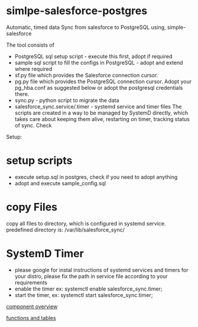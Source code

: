 # simlpe-salesforce-postgres
Automatic, timed data Sync from salesforce to PostgreSQL using, simple-salesforce

The tool consists of
* PostgreSQL sql setup script - execute this first, adopt if required
* sample sql script to fill the configs in PostgreSQL - adopt and extend where required
* sf.py file which provides the Salesforce connection cursor.
* pg.py file which provides the PostgreSQL connection cursor. Adopt your pg_hba.conf as suggested below or adopt the postgresql credentials there.
* sync.py - python script to migrate the data
* salesforce_sync.service/.timer - systemd service and timer files
The scripts are created in a way to be managed by SystemD directly, which takes care about keeping them alive, restarting on timer, tracking status of sync.
Check 

Setup:
# setup scripts
* execute setup.sql in postgres, check if you need to adopt anything
* adopt and execute sample_config.sql

# copy Files

copy all files to directory, which is configured in systemd service. predefined directory is: /var/lib/salesforce_sync/

# SystemD Timer
* please google for instal instructions of systemd services and timers for your distro, please fix the path in service file according to your requirements
* enable the timer ex: systemctl enable salesforce_sync.timer;
* start the timer, ex: systemctl start salesforce_sync.timer;

[component overview](Karlodun.github.com/salesforce2pg/component%20overview.png)

[functions and tables](Karlodun.github.com/salesforce2pg/functions%20and%20tables.pdf)
